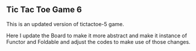 ## Tic Tac Toe Game 6

This is an updated version of tictactoe-5 game. 

Here I update the Board to make it more abstract and make it instance of Functor
and Foldable and adjust the codes to make use of those changes.